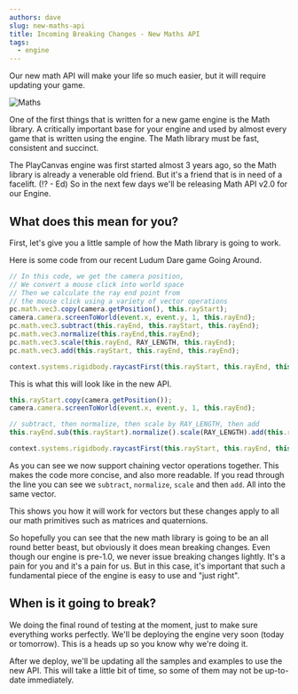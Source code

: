 ```yaml
---
authors: dave
slug: new-maths-api
title: Incoming Breaking Changes - New Maths API
tags:
  - engine
---
```


Our new math API will make your life so much easier, but it will require updating your game.

![Maths](/img/think-maths.png)

One of the first things that is written for a new game engine is the Math library. A critically important base for your engine and used by almost every game that is written using the engine. The Math library must be fast, consistent and succinct.

The PlayCanvas engine was first started almost 3 years ago, so the Math library is already a venerable old friend. But it's a friend that is in need of a facelift. (!? - Ed) So in the next few days we'll be releasing Math API v2.0 for our Engine.

## What does this mean for you?

First, let's give you a little sample of how the Math library is going to work.

Here is some code from our recent Ludum Dare game Going Around.

```javascript
// In this code, we get the camera position,
// We convert a mouse click into world space
// Then we calculate the ray end point from
// the mouse click using a variety of vector operations
pc.math.vec3.copy(camera.getPosition(), this.rayStart);
camera.camera.screenToWorld(event.x, event.y, 1, this.rayEnd);
pc.math.vec3.subtract(this.rayEnd, this.rayStart, this.rayEnd);
pc.math.vec3.normalize(this.rayEnd,this.rayEnd);
pc.math.vec3.scale(this.rayEnd, RAY_LENGTH, this.rayEnd);
pc.math.vec3.add(this.rayStart, this.rayEnd, this.rayEnd);

context.systems.rigidbody.raycastFirst(this.rayStart, this.rayEnd, this.onRayHit.bind(this));
```

This is what this will look like in the new API.

```javascript
this.rayStart.copy(camera.getPosition());
camera.camera.screenToWorld(event.x, event.y, 1, this.rayEnd);

// subtract, then normalize, then scale by RAY_LENGTH, then add
this.rayEnd.sub(this.rayStart).normalize().scale(RAY_LENGTH).add(this.rayStart);

context.systems.rigidbody.raycastFirst(this.rayStart, this.rayEnd, this.onRayHit.bind(this));
```

As you can see we now support chaining vector operations together. This makes the code more concise, and also more readable. If you read through the line you can see we `subtract`, `normalize`, `scale` and then `add`. All into the same vector.

This shows you how it will work for vectors but these changes apply to all our math primitives such as matrices and quaternions.

So hopefully you can see that the new math library is going to be an all round better beast, but obviously it does mean breaking changes. Even though our engine is pre-1.0, we never issue breaking changes lightly. It's a pain for you and it's a pain for us. But in this case, it's important that such a fundamental piece of the engine is easy to use and "just right".

## When is it going to break?

We doing the final round of testing at the moment, just to make sure everything works perfectly. We'll be deploying the engine very soon (today or tomorrow). This is a heads up so you know why we're doing it.

After we deploy, we'll be updating all the samples and examples to use the new API. This will take a little bit of time, so some of them may not be up-to-date immediately.
